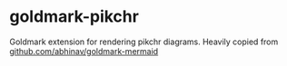 # goldmark-pikchr

Goldmark extension for rendering pikchr diagrams. Heavily copied from
[github.com/abhinav/goldmark-mermaid](https://github.com/abhinav/goldmark-mermaid)
